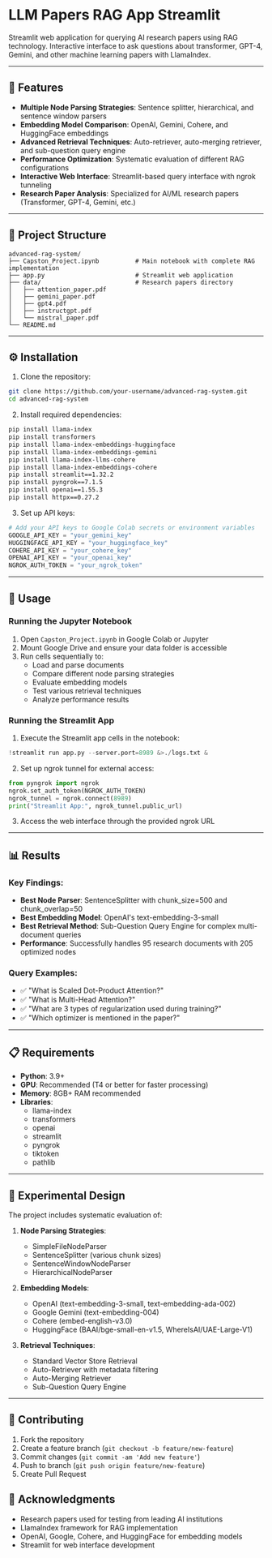 # LLM Papers RAG App Streamlit

Streamlit web application for querying AI research papers using RAG technology. Interactive interface to ask questions about transformer, GPT-4, Gemini, and other machine learning papers with LlamaIndex.

---

## 🚀 Features

- **Multiple Node Parsing Strategies**: Sentence splitter, hierarchical, and sentence window parsers
- **Embedding Model Comparison**: OpenAI, Gemini, Cohere, and HuggingFace embeddings
- **Advanced Retrieval Techniques**: Auto-retriever, auto-merging retriever, and sub-question query engine
- **Performance Optimization**: Systematic evaluation of different RAG configurations
- **Interactive Web Interface**: Streamlit-based query interface with ngrok tunneling
- **Research Paper Analysis**: Specialized for AI/ML research papers (Transformer, GPT-4, Gemini, etc.)

---

## 📂 Project Structure

```
advanced-rag-system/
├── Capston_Project.ipynb          # Main notebook with complete RAG implementation
├── app.py                         # Streamlit web application
├── data/                          # Research papers directory
│   ├── attention_paper.pdf
│   ├── gemini_paper.pdf
│   ├── gpt4.pdf
│   ├── instructgpt.pdf
│   └── mistral_paper.pdf
└── README.md
```

---

## ⚙️ Installation

1. Clone the repository:
```bash
git clone https://github.com/your-username/advanced-rag-system.git
cd advanced-rag-system
```

2. Install required dependencies:
```bash
pip install llama-index
pip install transformers
pip install llama-index-embeddings-huggingface
pip install llama-index-embeddings-gemini
pip install llama-index-llms-cohere
pip install llama-index-embeddings-cohere
pip install streamlit==1.32.2
pip install pyngrok==7.1.5
pip install openai==1.55.3
pip install httpx==0.27.2
```

3. Set up API keys:
```python
# Add your API keys to Google Colab secrets or environment variables
GOOGLE_API_KEY = "your_gemini_key"
HUGGINGFACE_API_KEY = "your_huggingface_key" 
COHERE_API_KEY = "your_cohere_key"
OPENAI_API_KEY = "your_openai_key"
NGROK_AUTH_TOKEN = "your_ngrok_token"
```

---

## 🔧 Usage

### Running the Jupyter Notebook

1. Open `Capston_Project.ipynb` in Google Colab or Jupyter
2. Mount Google Drive and ensure your data folder is accessible
3. Run cells sequentially to:
   - Load and parse documents
   - Compare different node parsing strategies
   - Evaluate embedding models
   - Test various retrieval techniques
   - Analyze performance results

### Running the Streamlit App

1. Execute the Streamlit app cells in the notebook:
```python
!streamlit run app.py --server.port=8989 &>./logs.txt &
```

2. Set up ngrok tunnel for external access:
```python
from pyngrok import ngrok
ngrok.set_auth_token(NGROK_AUTH_TOKEN)
ngrok_tunnel = ngrok.connect(8989)
print("Streamlit App:", ngrok_tunnel.public_url)
```

3. Access the web interface through the provided ngrok URL

---

## 📊 Results

### Key Findings:

- **Best Node Parser**: SentenceSplitter with chunk_size=500 and chunk_overlap=50
- **Best Embedding Model**: OpenAI's text-embedding-3-small
- **Best Retrieval Method**: Sub-Question Query Engine for complex multi-document queries
- **Performance**: Successfully handles 95 research documents with 205 optimized nodes

### Query Examples:

- ✅ "What is Scaled Dot-Product Attention?" 
- ✅ "What is Multi-Head Attention?"
- ✅ "What are 3 types of regularization used during training?"
- ✅ "Which optimizer is mentioned in the paper?"

---

## 📋 Requirements

- **Python**: 3.9+
- **GPU**: Recommended (T4 or better for faster processing)
- **Memory**: 8GB+ RAM recommended
- **Libraries**:
  - llama-index
  - transformers  
  - openai
  - streamlit
  - pyngrok
  - tiktoken
  - pathlib

---

## 🧪 Experimental Design

The project includes systematic evaluation of:

1. **Node Parsing Strategies**:
   - SimpleFileNodeParser
   - SentenceSplitter (various chunk sizes)
   - SentenceWindowNodeParser
   - HierarchicalNodeParser

2. **Embedding Models**:
   - OpenAI (text-embedding-3-small, text-embedding-ada-002)
   - Google Gemini (text-embedding-004)
   - Cohere (embed-english-v3.0)
   - HuggingFace (BAAI/bge-small-en-v1.5, WhereIsAI/UAE-Large-V1)

3. **Retrieval Techniques**:
   - Standard Vector Store Retrieval
   - Auto-Retriever with metadata filtering
   - Auto-Merging Retriever
   - Sub-Question Query Engine

---

## 🤝 Contributing

1. Fork the repository
2. Create a feature branch (`git checkout -b feature/new-feature`)
3. Commit changes (`git commit -am 'Add new feature'`)
4. Push to branch (`git push origin feature/new-feature`)
5. Create Pull Request

## 🙏 Acknowledgments

- Research papers used for testing from leading AI institutions
- LlamaIndex framework for RAG implementation
- OpenAI, Google, Cohere, and HuggingFace for embedding models
- Streamlit for web interface development
